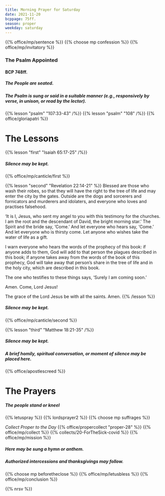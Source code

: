```yaml
---
title: Morning Prayer for Saturday
date: 2021-11-20
bcppage: 75ff.
season: proper
weekday: saturday
---
```


{{% office/mp/sentence %}}
{{% choose mp confession %}}
{{% office/mp/invitatory  %}}

### The Psalm Appointed
#### BCP 748ff.
##### The People are seated.
##### The Psalm is sung or said in a suitable manner (e.g., responsively by verse, in unison, or read by the lector).

{{% lesson "psalm" "107:33-43" /%}}
{{% lesson "psalm" "108" /%}}
{{% office/gloriapatri %}}

# The Lessons
{{% lesson "first" "Isaiah 65:17-25" /%}}

##### Silence may be kept.

{{% office/mp/canticle/first %}}

{{% lesson "second" "Revelation 22:14-21" %}}
Blessed are those who wash their robes, so that they will have the right to the tree of life and may enter the city by the gates. Outside are the dogs and sorcerers and fornicators and murderers and idolaters, and everyone who loves and practises falsehood.

‘It is I, Jesus, who sent my angel to you with this testimony for the churches. I am the root and the descendant of David, the bright morning star.’
The Spirit and the bride say, ‘Come.’
And let everyone who hears say, ‘Come.’
And let everyone who is thirsty come.
Let anyone who wishes take the water of life as a gift.

I warn everyone who hears the words of the prophecy of this book: if anyone adds to them, God will add to that person the plagues described in this book; if anyone takes away from the words of the book of this prophecy, God will take away that person’s share in the tree of life and in the holy city, which are described in this book.

The one who testifies to these things says, ‘Surely I am coming soon.’

Amen. Come, Lord Jesus!

The grace of the Lord Jesus be with all the saints. Amen.
{{% /lesson %}}
##### Silence may be kept.

{{% office/mp/canticle/second %}}


{{% lesson "third" "Matthew 18:21-35" /%}}

##### Silence may be kept.

##### A brief homily, spiritual conversation, or moment of silence may be placed here.


{{% office/apostlescreed %}}

# The Prayers

##### The people stand or kneel
{{% letuspray %}}
{{% lordsprayer2 %}}
{{% choose mp suffrages %}}

_Collect Proper to the Day_
{{% office/propercollect "proper-28" %}}
{{% office/mp/collect %}}
{{% collects/20-ForTheSick-covid %}}
{{% office/mp/mission %}}

##### Here may be sung a hymn or anthem.

##### Authorized intercessions and thanksgivings may follow.

{{% choose mp beforetheclose %}}
{{% office/mp/letusbless %}}
{{% office/mp/conclusion %}}

{{% nrsv %}}
